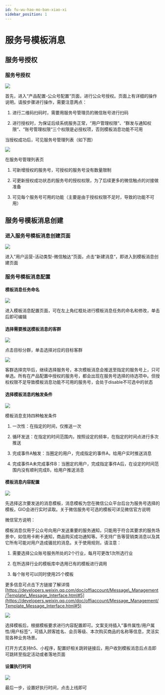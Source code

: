 ```yaml
---
id: fu-wu-hao-mo-ban-xiao-xi
sidebar_position: 1
---
```


# 服务号模板消息

## 服务号授权[](#1-fu-wu-hao-shou-quan)

### 服务号授权[](#11-fu-wu-hao-shou-quan)

![](/img/assets-M2qbZInaXgdm8kkNosp-MWIU1E7Xtaq_8mwPHUh-MWIXX9u_d02abid7L6Kimage.png)

首先，进入“产品配置-公众号配置“页面，进行公众号授权。页面上有详细的操作说明，请按步骤进行操作，需要注意两点：

1. 进行二维码扫码时，需要用服务号管理员的微信账号进行扫码
   
2. 进行授权时，为保证后续系统服务正常，“用户管理权限“、“群发与通知权限“、“账号管理权限“三个权限是必授权项，否则模板消息功能不可用
    
当授权成功后，可见服务号管理列表（如下图）

![](/img/assets-M2qbZInaXgdm8kkNosp-MWIYt7JCHKvnurnLZkf-MWI_K4reONdzJ8HYRkSimage.png)

在服务号管理列表页

1. 可新增授权的服务号，可授权的服务号没有数量限制
   
2. 可更新授权成功状态的服务号的授权权限，为了后续更多的微信触点的对接做准备
   
3. 可见每个服务号可用的功能（主要是由于授权权限不足时，导致的功能不可用）
    

## 服务号模板消息创建[](#2-fu-wu-hao-mo-ban-xiao-xi-chuang-jian)

### 进入服务号模板消息创建页面[](#21-jin-ru-fu-wu-hao-mo-ban-xiao-xi-chuang-jian-ye-mian)

![](/img/assets-M2qbZInaXgdm8kkNosp-MWIYt7JCHKvnurnLZkf-MWIaLuYbl7P7kIyoMTEimage.png)

进入”用户运营-活动类型-微信触达“页面，点击“新建消息“，即进入到模板消息创建页面


### 服务号模板消息配置[](#22-fu-wu-hao-mo-ban-xiao-xi-pei-zhi)

#### 模板消息任务命名[](#2-2-1-mo-ban-xiao-xi-ren-wu-ming-ming)

![](/img/assets-M2qbZInaXgdm8kkNosp-MWIYt7JCHKvnurnLZkf-MWIb4l74NKD8ja3E21Gimage.png)

进入模板消息配置页面，可在左上角红框处进行模板消息任务的命名和修改，单击后即可编辑


#### 选择需要推送模板消息的客群[](#2-2-2-xuan-ze-xu-yao-tui-song-mo-ban-xiao-xi-de-ke-qun)

![](/img/assets-M2qbZInaXgdm8kkNosp-MWIbE16w5-X2tLRB8ff-MWIfZ5Gg5c7SY7ixE_eimage.png)

点击目标分群，单击选择对应的目标客群

![](/img/assets-M2qbZInaXgdm8kkNosp-MWIbE16w5-X2tLRB8ff-MWIgCZbTV4L9k6yVe8302.png)

客群选择完毕后，继续选择服务号，本次模板消息会推送至指定的服务号上，只可单选。所有在产品配置中授权的服务号，都会出现在服务号选择的待选项中。但授权权限不足导致模板消息功能不可用的服务号，会处于disable不可选中的状态


#### 选择模板消息的触发条件[](#2-2-3-xuan-ze-mo-ban-xiao-xi-de-chu-fa-tiao-jian)

![](/img/assets-M2qbZInaXgdm8kkNosp-MWIbE16w5-X2tLRB8ff-MWIhgQWX0HXzqRIbnv7image.png)

模板消息支持四种触发条件

1.  一次性：在指定的时间，仅推送一次
    
2.  循环发送：在指定的时间范围内，按照设定的频率，在指定的时间点进行多次推送
    
3.  完成事件A触发：当圈定的用户，完成指定的事件A，给用户实时推送消息
    
4.  完成事件A未完成事件B：当圈定的用户，完成指定事件A后，在设定的时间范围内没有顺利完成B，给用户推送消息
    

#### 模板消息内容配置[](#2-2-4-mo-ban-xiao-xi-nei-rong-pei-zhi)

![](/img/assets-M2qbZInaXgdm8kkNosp-MWIbE16w5-X2tLRB8ff-MWIiU0uQkH0-fRdDdeQimage.png)

先选择这次要发送的消息模板，消息模板为您在微信公众平台后台为服务号选择的模板，GIO会进行实时读取。关于微信服务号可选的模板可详见微信官方说明

微信官方说明：

模板消息仅用于公众号向用户发送重要的服务通知，只能用于符合其要求的服务场景中，如信用卡刷卡通知，商品购买成功通知等。不支持广告等营销类消息以及其它所有可能对用户造成骚扰的消息。关于使用规则，请注意：

1.  需要选择公众账号服务所处的2个行业，每月可更改1次所选行业
    
2.  在所选择行业的模板库中选用已有的模板进行调用
    
3.  每个账号可以同时使用25个模板
    
更多信息可点击下方链接了解详情[https://developers.weixin.qq.com/doc/offiaccount/Message\_Management/Template\_Message_Interface.html#5](https://developers.weixin.qq.com/doc/offiaccount/Message_Management/Template_Message_Interface.html#5)​

![](/img/assets-M2qbZInaXgdm8kkNosp-MWIk_ZTMPBtFBQVowM5-MWIlLR-xUoZIr11dv9Uimage.png)

选择模板后，根据模板要求进行内容配置即可。文案支持插入“事件属性/用户属性/用户标签“，可插入顾客姓名、会员等级、本次购买商品的名称等信息，灵活实现各种业务场景。

打开方式支持h5、小程序，配置好相关跳转链接后，用户收到模板消息后点击即可跳转至指定活动或者落地页面


#### 设置执行时间[](#2-2-5-she-zhi-zhi-hang-shi-jian)

![](/img/assets-M2qbZInaXgdm8kkNosp-MWIk_ZTMPBtFBQVowM5-MWIm3vzuple0rukwYMyimage.png)

最后一步，设置好执行时间，点击上线即可
